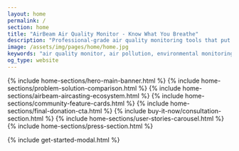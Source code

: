 ```yaml
---
layout: home
permalink: /
section: home
title: "AirBeam Air Quality Monitor - Know What You Breathe"
description: "Professional-grade air quality monitoring tools that put environmental health data directly in your hands. Measure air quality in your neighborhood with real-time pollution data."
image: /assets/img/pages/home/home.jpg
keywords: "air quality monitor, air pollution, environmental monitoring, AirBeam, real-time air quality, community health, portable air sensor"
og_type: website
---
```


{% include home-sections/hero-main-banner.html %}
{% include home-sections/problem-solution-comparison.html %}
{% include home-sections/airbeam-aircasting-ecosystem.html %}
{% include home-sections/community-feature-cards.html %}
{% include home-sections/final-donation-cta.html %}
{% include buy-it-now/consultation-section.html %}
{% include home-sections/user-stories-carousel.html %}
{% include home-sections/press-section.html %}

<!-- Include existing modal and scripts -->

{% include get-started-modal.html %}

<!-- User Stories Data for Carousel -->
<script>
  {% assign stories = site.user_stories | where: 'featured', true | sort: "order" %}
  window.userStoriesData = [
    {% for story in stories limit: 6 %}
    {
      title: {{ story.title | jsonify }},
      intro: {{ story.intro | strip_html | jsonify }},
      image: {{ story.image | jsonify }},
      slug: {{ story.slug | jsonify }}
    }{% unless forloop.last %},{% endunless %}
    {% endfor %}
  ];
</script>

<!-- Comprehensive JSON-LD Structured Data for SEO -->

<!-- Organization Schema - Defines HabitatMap as a non-profit organization -->
<script type="application/ld+json">
{
  "@context": "https://schema.org",
  "@type": "Organization",
  "@id": "{{ site.url }}/#organization",
  "name": "HabitatMap",
  "legalName": "HabitatMap",
  "alternateName": ["Habitat Map", "HabitatMap.org"],
  "description": "HabitatMap's AirBeam and AirCasting tools empower people to measure air pollution and advocate for equitable solutions to environmental health issues.",
  "url": "{{ site.url }}/",
  "logo": {
    "@type": "ImageObject",
    "url": "{{ site.url }}/assets/img/habitatmap-logo.png",
    "width": 200,
    "height": 60
  },
  "image": "{{ site.url }}/assets/img/pages/home/home.jpg",
  "foundingDate": "2007",
  "nonprofitStatus": "501(c)(3)",
  "taxID": "26-1264394",
  "knowsAbout": [
    "Air Quality Monitoring",
    "Environmental Health",
    "Community Science",
    "Environmental Justice",
    "Open Source Technology",
    "Citizen Science"
  ],
  "location": {
    "@type": "PostalAddress",
    "addressLocality": "Brooklyn",
    "addressRegion": "NY",
    "addressCountry": "US"
  },
  "contactPoint": [
    {
      "@type": "ContactPoint",
      "contactType": "customer service",
      "email": "info@habitatmap.org",
      "availableLanguage": "English"
    },
    {
      "@type": "ContactPoint",
      "contactType": "sales",
      "url": "{{ site.url }}/airbeam/buy-it-now",
      "availableLanguage": "English"
    }
  ],
  "sameAs": [
    "https://twitter.com/habitatmap",
    "https://www.facebook.com/HabitatMap",
    "https://www.linkedin.com/company/habitatmap",
    "https://github.com/HabitatMap"
  ],
  "makesOffer": {
    "@type": "Offer",
    "itemOffered": {
      "@type": "Product",
      "name": "AirBeam Air Quality Monitor"
    }
  },
  "hasOfferCatalog": {
    "@type": "OfferCatalog",
    "name": "AirBeam Products",
    "itemListElement": [
      {
        "@type": "Product",
        "name": "AirBeam3"
      }
    ]
  },
  "award": [
    "Featured in The New York Times",
    "Featured in Fast Company",
    "Featured in Popular Science",
    "Featured in Wired Magazine"
  ]
}
</script>

<!-- WebSite Schema - Defines the website structure and search functionality -->
<script type="application/ld+json">
{
  "@context": "https://schema.org",
  "@type": "WebSite",
  "@id": "{{ site.url }}/#website",
  "name": "HabitatMap | Environmental Tech & AirBeam",
  "alternateName": "HabitatMap.org",
  "description": "{{ site.description }}",
  "url": "{{ site.url }}/",
  "inLanguage": "en-US",
  "copyrightYear": "2024",
  "copyrightHolder": {
    "@id": "{{ site.url }}/#organization"
  },
  "publisher": {
    "@id": "{{ site.url }}/#organization"
  },
  "mainEntity": {
    "@id": "{{ site.url }}/#product"
  },
  "potentialAction": [
    {
      "@type": "SearchAction",
      "target": {
        "@type": "EntryPoint",
        "urlTemplate": "{{ site.url }}/search?q={search_term_string}"
      },
      "query-input": "required name=search_term_string"
    },
    {
      "@type": "BuyAction",
      "target": "{{ site.url }}/airbeam/buy-it-now",
      "object": {
        "@id": "{{ site.url }}/#product"
      }
    }
  ],
  "hasPart": [
    {
      "@type": "WebPage",
      "name": "AirBeam Products",
      "url": "{{ site.url }}/airbeam/"
    },
    {
      "@type": "WebPage",
      "name": "User Stories",
      "url": "{{ site.url }}/airbeam/user-stories/"
    },
    {
      "@type": "WebPage",
      "name": "Blog",
      "url": "{{ site.url }}/blog/"
    },
    {
      "@type": "WebPage",
      "name": "About HabitatMap",
      "url": "{{ site.url }}/about/"
    }
  ]
}
</script>

<!-- Product Schema - Defines the AirBeam air quality monitor -->
<script type="application/ld+json">
{
  "@context": "https://schema.org",
  "@type": "Product",
  "@id": "{{ site.url }}/#product",
  "name": "AirBeam Air Quality Monitor",
  "alternateName": ["AirBeam3", "AirBeam Sensor", "Portable Air Quality Monitor"],
  "description": "A portable and easy to use air quality monitor that lets you see the pollution around you in real time. Measure air quality in your neighborhood, at your kid's school, or on your daily run.",
  "category": "Environmental Monitoring Equipment",
  "productID": "airbeam-3",
  "brand": {
    "@id": "{{ site.url }}/#organization"
  },
  "manufacturer": {
    "@id": "{{ site.url }}/#organization"
  },
  "image": [
    "{{ site.url }}/assets/img/pages/home/home.jpg",
    "{{ site.url }}/assets/img/airbeam(new).jpg",
    "{{ site.url }}/assets/img/pages/how-it-works/how-it-works_1.jpg"
  ],
  "url": "{{ site.url }}/airbeam/",
  "offers": {
    "@type": "Offer",
    "url": "{{ site.url }}/airbeam/buy-it-now",
    "priceCurrency": "USD",
    "price": "99.00",
    "lowPrice": "99.00",
    "availability": "https://schema.org/InStock",
    "seller": {
      "@id": "{{ site.url }}/#organization"
    },
    "validFrom": "2024-01-01",
    "priceValidUntil": "2024-12-31",
    "itemCondition": "https://schema.org/NewCondition",
    "warranty": "1 year manufacturer warranty",
    "hasMerchantReturnPolicy": {
      "@type": "MerchantReturnPolicy",
      "returnPolicyCategory": "https://schema.org/MerchantReturnFiniteReturnWindow",
      "merchantReturnDays": 30
    }
  },
  "aggregateRating": {
    "@type": "AggregateRating",
    "ratingValue": "4.8",
    "bestRating": "5",
    "worstRating": "1",
    "ratingCount": "150"
  },
  "audience": {
    "@type": "Audience",
    "audienceType": [
      "Environmental Researchers",
      "Community Organizations",
      "Educators",
      "Health Advocates",
      "Citizens"
    ]
  },
  "applicationCategory": "Environmental Monitoring",
  "operatingSystem": "Cross-platform",
  "additionalProperty": [
    {
      "@type": "PropertyValue",
      "name": "Measurement Range",
      "value": "PM1, PM2.5, PM10"
    },
    {
      "@type": "PropertyValue",
      "name": "Connectivity",
      "value": "Bluetooth, WiFi"
    },
    {
      "@type": "PropertyValue",
      "name": "Battery Life",
      "value": "24+ hours"
    },
    {
      "@type": "PropertyValue",
      "name": "Data Storage",
      "value": "Local + Cloud"
    },
    {
      "@type": "PropertyValue",
      "name": "Accuracy",
      "value": "Research-grade"
    },
    {
      "@type": "PropertyValue",
      "name": "Portability",
      "value": "Handheld, lightweight"
    }
  ],
  "isRelatedTo": [
    {
      "@type": "SoftwareApplication",
      "name": "AirCasting App",
      "applicationCategory": "Environmental Monitoring",
      "operatingSystem": ["iOS", "Android", "Web"],
      "url": "https://aircasting.org/",
      "downloadUrl": [
        "https://apps.apple.com/us/app/aircasting-air-quality/id1587685281",
        "https://play.google.com/store/apps/details?id=pl.llp.aircasting"
      ]
    }
  ],
  "review": [
    {% for story in stories limit: 3 %}
    {
      "@type": "Review",
      "name": "{{ story.title }}",
      "reviewBody": "{{ story.intro | strip_html | truncate: 200 }}",
      "url": "{{ site.url }}/airbeam/user-stories/{{ story.slug }}",
      "author": {
        "@type": "Organization",
        "name": "{{ story.title }}"
      },
      "reviewRating": {
        "@type": "Rating",
        "ratingValue": "5",
        "bestRating": "5"
      }
    }{% unless forloop.last %},{% endunless %}
    {% endfor %}
  ],
  "hasEnergyConsumptionDetails": {
    "@type": "EnergyConsumptionDetails",
    "energyEfficiencyScaleMin": "A",
    "energyEfficiencyScaleMax": "G",
    "hasEnergyEfficiencyCategory": "A"
  },
  "keywords": [
    "air quality monitor",
    "air pollution sensor",
    "environmental monitoring",
    "portable air quality",
    "real-time air quality",
    "community health",
    "environmental justice",
    "citizen science"
  ]
}
</script>

<!-- WebPage Schema - Defines this specific homepage -->
<script type="application/ld+json">
{
  "@context": "https://schema.org",
  "@type": "WebPage",
  "@id": "{{ site.url }}/#webpage",
  "name": "{{ page.title }}",
  "description": "{{ page.description }}",
  "url": "{{ site.url }}/",
  "inLanguage": "en-US",
  "isPartOf": {
    "@id": "{{ site.url }}/#website"
  },
  "about": {
    "@id": "{{ site.url }}/#product"
  },
  "publisher": {
    "@id": "{{ site.url }}/#organization"
  },
  "datePublished": "2024-01-01",
  "dateModified": "{{ site.time | date_to_xmlschema }}",
  "mainEntity": {
    "@id": "{{ site.url }}/#product"
  },
  "breadcrumb": {
    "@type": "BreadcrumbList",
    "itemListElement": [
      {
        "@type": "ListItem",
        "position": 1,
        "name": "Home",
        "item": "{{ site.url }}/"
      }
    ]
  },
  "potentialAction": [
    {
      "@type": "ViewAction",
      "target": "{{ site.url }}/"
    },
    {
      "@type": "BuyAction",
      "target": "{{ site.url }}/airbeam/buy-it-now"
    }
  ]
}
</script>

<script defer type="text/javascript" src="/assets/js/citations.js"></script>
